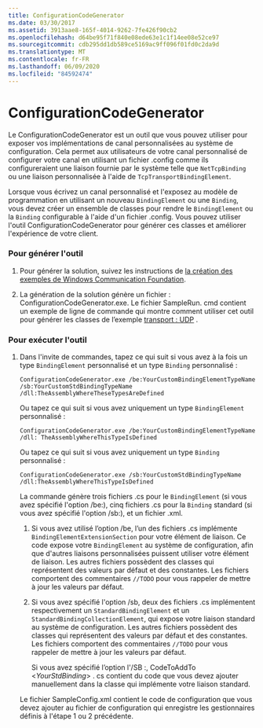 ```yaml
---
title: ConfigurationCodeGenerator
ms.date: 03/30/2017
ms.assetid: 3913aae8-165f-4014-9262-7fe426f90cb2
ms.openlocfilehash: d64be95f71f840e08ede63e1c1f14ee08e52ce97
ms.sourcegitcommit: cdb295dd1db589ce5169ac9ff096f01fd0c2da9d
ms.translationtype: MT
ms.contentlocale: fr-FR
ms.lasthandoff: 06/09/2020
ms.locfileid: "84592474"
---
```

# <a name="configurationcodegenerator"></a>ConfigurationCodeGenerator
Le ConfigurationCodeGenerator est un outil que vous pouvez utiliser pour exposer vos implémentations de canal personnalisées au système de configuration. Cela permet aux utilisateurs de votre canal personnalisé de configurer votre canal en utilisant un fichier .config comme ils configureraient une liaison fournie par le système telle que `NetTcpBinding` ou une liaison personnalisée à l'aide de `TcpTransportBindingElement`.  
  
 Lorsque vous écrivez un canal personnalisé et l'exposez au modèle de programmation en utilisant un nouveau `BindingElement` ou une `Binding`, vous devez créer un ensemble de classes pour rendre le `BindingElement` ou la `Binding` configurable à l'aide d'un fichier .config. Vous pouvez utiliser l'outil ConfigurationCodeGenerator pour générer ces classes et améliorer l'expérience de votre client.  
  
### <a name="to-build-the-tool"></a>Pour générer l'outil  
  
1. Pour générer la solution, suivez les instructions de [la création des exemples de Windows Communication Foundation](building-the-samples.md).  
  
2. La génération de la solution génère un fichier : ConfigurationCodeGenerator.exe. Le fichier SampleRun. cmd contient un exemple de ligne de commande qui montre comment utiliser cet outil pour générer les classes de l’exemple [transport : UDP](transport-udp.md) .  
  
### <a name="to-run-the-tool"></a>Pour exécuter l'outil  
  
1. Dans l'invite de commandes, tapez ce qui suit si vous avez à la fois un type `BindingElement` personnalisé et un type `Binding` personnalisé :  
  
    ```console  
    ConfigurationCodeGenerator.exe /be:YourCustomBindingElementTypeName /sb:YourCustomStdBindingTypeName /dll:TheAssemblyWhereTheseTypesAreDefined  
    ```  
  
     Ou tapez ce qui suit si vous avez uniquement un type `BindingElement` personnalisé :  
  
    ```console  
    ConfigurationCodeGenerator.exe /be:YourCustomBindingElementTypeName /dll: TheAssemblyWhereThisTypeIsDefined  
    ```  
  
     Ou tapez ce qui suit si vous avez uniquement un type `Binding` personnalisé :  
  
    ```console  
    ConfigurationCodeGenerator.exe /sb:YourCustomStdBindingTypeName /dll:TheAssemblyWhereThisTypeIsDefined  
    ```  
  
     La commande génère trois fichiers .cs pour le `BindingElement` (si vous avez spécifié l'option /be:), cinq fichiers .cs pour la `Binding` standard (si vous avez spécifié l'option /sb:), et un fichier .xml.  
  
    1. Si vous avez utilisé l’option /be, l’un des fichiers .cs implémente `BindingElementExtensionSection` pour votre élément de liaison. Ce code expose votre `BindingElement` au système de configuration, afin que d'autres liaisons personnalisées puissent utiliser votre élément de liaison. Les autres fichiers possèdent des classes qui représentent des valeurs par défaut et des constantes. Les fichiers comportent des commentaires `//TODO` pour vous rappeler de mettre à jour les valeurs par défaut.  
  
    2. Si vous avez spécifié l'option /sb, deux des fichiers .cs implémentent respectivement un `StandardBindingElement` et un `StandardBindingCollectionElement`, qui expose votre liaison standard au système de configuration. Les autres fichiers possèdent des classes qui représentent des valeurs par défaut et des constantes. Les fichiers comportent des commentaires `//TODO` pour vous rappeler de mettre à jour les valeurs par défaut.  
  
         Si vous avez spécifié l’option l'/SB :, CodeToAddTo \<*YourStdBinding*> . cs contient du code que vous devez ajouter manuellement dans la classe qui implémente votre liaison standard.  
  
     Le fichier SampleConfig.xml contient le code de configuration que vous devez ajouter au fichier de configuration qui enregistre les gestionnaires définis à l'étape 1 ou 2 précédente.  

